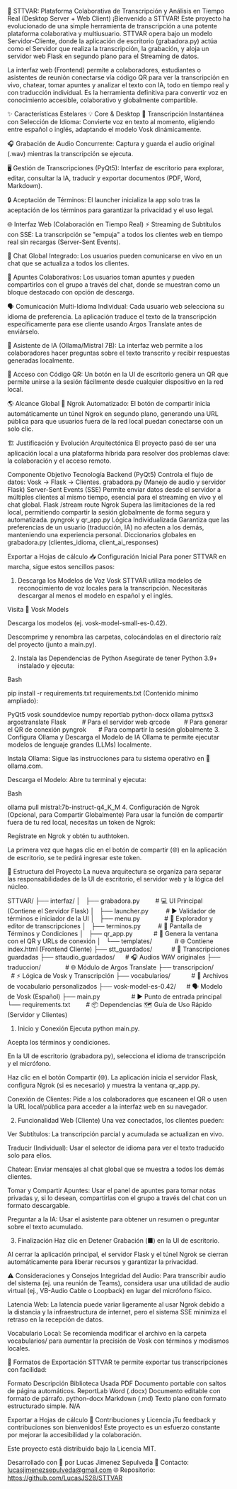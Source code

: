 🚀 STTVAR: Plataforma Colaborativa de Transcripción y Análisis en Tiempo Real (Desktop Server + Web Client)
¡Bienvenido a STTVAR! Este proyecto ha evolucionado de una simple herramienta de transcripción a una potente plataforma colaborativa y multiusuario. STTVAR opera bajo un modelo Servidor-Cliente, donde la aplicación de escritorio (grabadora.py) actúa como el Servidor que realiza la transcripción, la grabación, y aloja un servidor web Flask en segundo plano para el Streaming de datos.

La interfaz web (Frontend) permite a colaboradores, estudiantes o asistentes de reunión conectarse vía código QR para ver la transcripción en vivo, chatear, tomar apuntes y analizar el texto con IA, todo en tiempo real y con traducción individual. Es la herramienta definitiva para convertir voz en conocimiento accesible, colaborativo y globalmente compartible.

✨ Características Estelares
💡 Core & Desktop
🎤 Transcripción Instantánea con Selección de Idioma: Convierte voz en texto al momento, eligiendo entre español o inglés, adaptando el modelo Vosk dinámicamente.

🎧 Grabación de Audio Concurrente: Captura y guarda el audio original (.wav) mientras la transcripción se ejecuta.

🖥️ Gestión de Transcripciones (PyQt5): Interfaz de escritorio para explorar, editar, consultar la IA, traducir y exportar documentos (PDF, Word, Markdown).

🔒 Aceptación de Términos: El launcher inicializa la app solo tras la aceptación de los términos para garantizar la privacidad y el uso legal.

🌐 Interfaz Web (Colaboración en Tiempo Real)
⚡ Streaming de Subtítulos con SSE: La transcripción se "empuja" a todos los clientes web en tiempo real sin recargas (Server-Sent Events).

💬 Chat Global Integrado: Los usuarios pueden comunicarse en vivo en un chat que se actualiza a todos los clientes.

📝 Apuntes Colaborativos: Los usuarios toman apuntes y pueden compartirlos con el grupo a través del chat, donde se muestran como un bloque destacado con opción de descarga.

🗣️ Comunicación Multi-Idioma Individual: Cada usuario web selecciona su idioma de preferencia. La aplicación traduce el texto de la transcripción específicamente para ese cliente usando Argos Translate antes de enviárselo.

🤖 Asistente de IA (Ollama/Mistral 7B): La interfaz web permite a los colaboradores hacer preguntas sobre el texto transcrito y recibir respuestas generadas localmente.

📲 Acceso con Código QR: Un botón en la UI de escritorio genera un QR que permite unirse a la sesión fácilmente desde cualquier dispositivo en la red local.

🌎 Alcance Global
🔗 Ngrok Automatizado: El botón de compartir inicia automáticamente un túnel Ngrok en segundo plano, generando una URL pública para que usuarios fuera de la red local puedan conectarse con un solo clic.

🏗️ Justificación y Evolución Arquitectónica
El proyecto pasó de ser una aplicación local a una plataforma híbrida para resolver dos problemas clave: la colaboración y el acceso remoto.

Componente	Objetivo	Tecnología
Backend (PyQt5)	Controla el flujo de datos: Vosk → Flask → Clientes.	grabadora.py (Manejo de audio y servidor Flask)
Server-Sent Events (SSE)	Permite enviar datos desde el servidor a múltiples clientes al mismo tiempo, esencial para el streaming en vivo y el chat global.	Flask /stream route
Ngrok	Supera las limitaciones de la red local, permitiendo compartir la sesión globalmente de forma segura y automatizada.	pyngrok y qr_app.py
Lógica Individualizada	Garantiza que las preferencias de un usuario (traducción, IA) no afecten a los demás, manteniendo una experiencia personal.	Diccionarios globales en grabadora.py (clientes_idioma, client_ai_responses)

Exportar a Hojas de cálculo
📥 Configuración Inicial
Para poner STTVAR en marcha, sigue estos sencillos pasos:

1. Descarga los Modelos de Voz Vosk
STTVAR utiliza modelos de reconocimiento de voz locales para la transcripción. Necesitarás descargar al menos el modelo en español y el inglés.

Visita 🔗 Vosk Models

Descarga los modelos (ej. vosk-model-small-es-0.42).

Descomprime y renombra las carpetas, colocándolas en el directorio raíz del proyecto (junto a main.py).

2. Instala las Dependencias de Python
Asegúrate de tener Python 3.9+ instalado y ejecuta:

Bash

pip install -r requirements.txt
requirements.txt (Contenido mínimo ampliado):

PyQt5
vosk
sounddevice
numpy
reportlab
python-docx
ollama
pyttsx3
argostranslate
Flask         # Para el servidor web
qrcode        # Para generar el QR de conexión
pyngrok       # Para compartir la sesión globalmente
3. Configura Ollama y Descarga el Modelo de IA
Ollama te permite ejecutar modelos de lenguaje grandes (LLMs) localmente.

Instala Ollama: Sigue las instrucciones para tu sistema operativo en 🔗 ollama.com.

Descarga el Modelo: Abre tu terminal y ejecuta:

Bash

ollama pull mistral:7b-instruct-q4_K_M
4. Configuración de Ngrok (Opcional, para Compartir Globalmente)
Para usar la función de compartir fuera de tu red local, necesitas un token de Ngrok:

Regístrate en Ngrok y obtén tu authtoken.

La primera vez que hagas clic en el botón de compartir (🌐) en la aplicación de escritorio, se te pedirá ingresar este token.

📁 Estructura del Proyecto
La nueva arquitectura se organiza para separar las responsabilidades de la UI de escritorio, el servidor web y la lógica del núcleo.

STTVAR/
├── interfaz/
│   ├── grabadora.py         # 💻 UI Principal (Contiene el Servidor Flask)
│   ├── launcher.py          # ▶️ Validador de términos e iniciador de la UI
│   ├── menu.py              # 📝 Explorador y editor de transcripciones
│   ├── terminos.py          # 📄 Pantalla de Términos y Condiciones
│   ├── qr_app.py            # 📲 Genera la ventana con el QR y URLs de conexión
│   └── templates/             # 🌐 Contiene index.html (Frontend Cliente)
├── stt_guardados/           # 📂 Transcripciones guardadas
├── sttaudio_guardados/      # 🎧 Audios WAV originales
├── traduccion/              # 🌐 Módulo de Argos Translate
├── transcripcion/           # ⚡ Lógica de Vosk y Transcripción
├── vocabularios/            # 💬 Archivos de vocabulario personalizados
├── vosk-model-es-0.42/      # 🗣️ Modelo de Vosk (Español)
├── main.py                  # ▶️ Punto de entrada principal
└── requirements.txt         # 📦 Dependencias
🗺️ Guía de Uso Rápido (Servidor y Clientes)
1. Inicio y Conexión
Ejecuta python main.py.

Acepta los términos y condiciones.

En la UI de escritorio (grabadora.py), selecciona el idioma de transcripción y el micrófono.

Haz clic en el botón Compartir (🌐). La aplicación inicia el servidor Flask, configura Ngrok (si es necesario) y muestra la ventana qr_app.py.

Conexión de Clientes: Pide a los colaboradores que escaneen el QR o usen la URL local/pública para acceder a la interfaz web en su navegador.

2. Funcionalidad Web (Cliente)
Una vez conectados, los clientes pueden:

Ver Subtítulos: La transcripción parcial y acumulada se actualizan en vivo.

Traducir (Individual): Usar el selector de idioma para ver el texto traducido solo para ellos.

Chatear: Enviar mensajes al chat global que se muestra a todos los demás clientes.

Tomar y Compartir Apuntes: Usar el panel de apuntes para tomar notas privadas y, si lo desean, compartirlas con el grupo a través del chat con un formato descargable.

Preguntar a la IA: Usar el asistente para obtener un resumen o preguntar sobre el texto acumulado.

3. Finalización
Haz clic en Detener Grabación (■) en la UI de escritorio.

Al cerrar la aplicación principal, el servidor Flask y el túnel Ngrok se cierran automáticamente para liberar recursos y garantizar la privacidad.

⚠️ Consideraciones y Consejos
Integridad del Audio: Para transcribir audio del sistema (ej. una reunión de Teams), considera usar una utilidad de audio virtual (ej., VB-Audio Cable o Loopback) en lugar del micrófono físico.

Latencia Web: La latencia puede variar ligeramente al usar Ngrok debido a la distancia y la infraestructura de internet, pero el sistema SSE minimiza el retraso en la recepción de datos.

Vocabulario Local: Se recomienda modificar el archivo en la carpeta vocabularios/ para aumentar la precisión de Vosk con términos y modismos locales.

📄 Formatos de Exportación
STTVAR te permite exportar tus transcripciones con facilidad:

Formato	Descripción	Biblioteca Usada
PDF	Documento portable con saltos de página automáticos.	ReportLab
Word	(.docx) Documento editable con formato de párrafo.	python-docx
Markdown	(.md) Texto plano con formato estructurado simple.	N/A

Exportar a Hojas de cálculo
💬 Contribuciones y Licencia
¡Tu feedback y contribuciones son bienvenidos! Este proyecto es un esfuerzo constante por mejorar la accesibilidad y la colaboración.

Este proyecto está distribuido bajo la Licencia MIT.

Desarrollado con 💖 por Lucas Jimenez Sepulveda
📧 Contacto: lucasjimenezsepulveda@gmail.com
🌐 Repositorio: https://github.com/LucasJS28/STTVAR